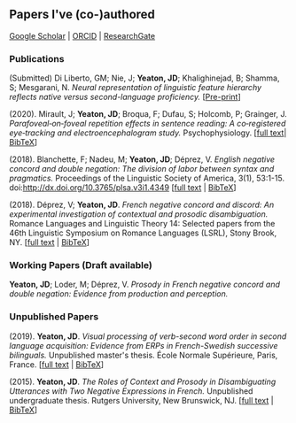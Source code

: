 ## Papers I've (co-)authored

[Google Scholar](https://scholar.google.fr/citations?user=YkzLBuwAAAAJ&hl=en) | 
[ORCID](https://orcid.org/0000-0002-6650-8080) | 
[ResearchGate](https://www.researchgate.net/profile/Jeremy_Yeaton)

### Publications

(Submitted) Di Liberto, GM; Nie, J; **Yeaton, JD**; Khalighinejad, B; Shamma, S; Mesgarani, N. _Neural representation of linguistic feature hierarchy reflects native versus second-language proficiency._ [[Pre-print](https://www.biorxiv.org/content/10.1101/2020.06.15.142554v1)]

(2020). Mirault, J; **Yeaton, JD**; Broqua, F; Dufau, S; Holcomb, P; Grainger, J. _Parafoveal‐on‐foveal repetition effects in sentence reading: A co‐registered eye‐tracking and electroencephalogram study._ Psychophysiology. [[full text](https://JeremyYeaton.github.io/papers/Mirault_et_al-2020-Psychophysiology.pdf)\| [BibTeX](https://JeremyYeaton.github.io/papers/BibTeX#MiraultPsychophys2020)]

(2018). Blanchette, F; Nadeu, M; **Yeaton, JD**; Déprez, V. _English negative concord and double negation: The division of labor between syntax and pragmatics._ Proceedings of the Linguistic Society of America, 3(1), 53:1-15. doi:http://dx.doi.org/10.3765/plsa.v3i1.4349 [[full text](https://JeremyYeaton.github.io/papers/LSA2018_EnglishNCandDN.pdf) \| [BibTeX](https://JeremyYeaton.github.io/papers/BibTeX#Blanchette2018)]

(2018). Déprez, V; **Yeaton, JD**. _French negative concord and discord: An experimental investigation of contextual and prosodic disambiguation._ Romance Languages and Linguistic Theory 14: Selected papers from the 46th Linguistic Symposium on Romance Languages (LSRL),
Stony Brook, NY. [[full text](https://JeremyYeaton.github.io/papers/lsrl_46.pdf) \| [BibTeX](https://JeremyYeaton.github.io/papers/BibTeX#DeprezYeaton2018)]


### Working Papers (Draft available)
**Yeaton, JD**; Loder, M; Déprez, V. _Prosody in French negative concord and double negation:  Evidence from production and perception._


### Unpublished Papers

(2019). **Yeaton, JD**. _Visual processing of verb-second word order in second language acquisition: Evidence from ERPs in French-Swedish successive bilinguals._ Unpublished master's thesis. École Normale Supérieure, Paris, France. [[full text](https://JeremyYeaton.github.io/papers/Yeaton_MasterThesis.pdf) \| [BibTeX](https://JeremyYeaton.github.io/papers/BibTeX#YeatonThesis2019)]

(2015). **Yeaton, JD**. _The Roles of Context and Prosody in Disambiguating Utterances with Two Negative Expressions in French._ Unpublished undergraduate thesis. Rutgers University, New Brunswick, NJ. [[full text](https://JeremyYeaton.github.io/papers/Yeaton_UndergradThesis.pdf) \| [BibTeX](https://JeremyYeaton.github.io/papers/BibTeX#YeatonThesis2015)]
